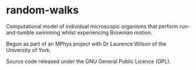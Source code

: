 # random-walks
Computational model of individual microscopic organisms that perform run-and-tumble swimming whilst experiencing Brownian motion.

Begun as part of an MPhys project with Dr Laurence Wilson of the University of York.

Source code released under the GNU General Public Licence (GPL).
